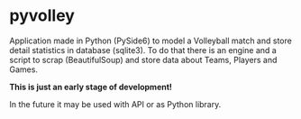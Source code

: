 # pyvolley

Application made in Python (PySide6) to model a Volleyball match and store detail statistics in database (sqlite3). 
To do that there is an engine and a script to scrap (BeautifulSoup) and store data about Teams, Players and Games. 

**This is just an early stage of development!**

In the future it may be used with API or as Python library.
